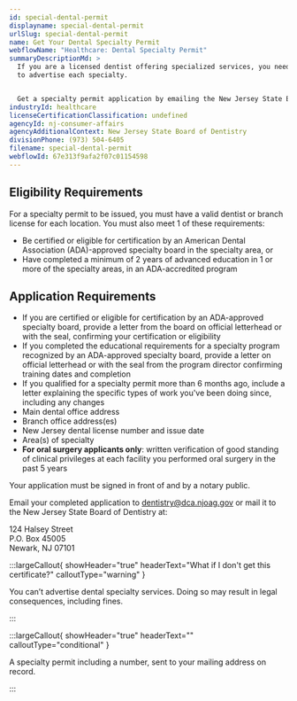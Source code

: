 ```yaml
---
id: special-dental-permit
displayname: special-dental-permit
urlSlug: special-dental-permit
name: Get Your Dental Specialty Permit
webflowName: "Healthcare: Dental Specialty Permit"
summaryDescriptionMd: >
  If you are a licensed dentist offering specialized services, you need a permit
  to advertise each specialty.


  Get a specialty permit application by emailing the New Jersey State Board of Dentistry at dentistry@dca.njoag.gov.
industryId: healthcare
licenseCertificationClassification: undefined
agencyId: nj-consumer-affairs
agencyAdditionalContext: New Jersey State Board of Dentistry
divisionPhone: (973) 504-6405
filename: special-dental-permit
webflowId: 67e313f9afa2f07c01154598
---
```


## Eligibility Requirements

For a specialty permit to be issued, you must have a valid dentist or branch license for each location. You must also meet 1 of these requirements:

- Be certified or eligible for certification by an American Dental Association (ADA)-approved specialty board in the specialty area, or
- Have completed a minimum of 2 years of advanced education in 1 or more of the specialty areas, in an ADA-accredited program

## Application Requirements

- If you are certified or eligible for certification by an ADA-approved specialty board, provide a letter from the board on official letterhead or with the seal, confirming your certification or eligibility
- If you completed the educational requirements for a specialty program recognized by an ADA-approved specialty board, provide a letter on official letterhead or with the seal from the program director confirming training dates and completion
- If you qualified for a specialty permit more than 6 months ago, include a letter explaining the specific types of work you've been doing since, including any changes
- Main dental office address
- Branch office address(es)
- New Jersey dental license number and issue date
- Area(s) of specialty
- **For oral surgery applicants only**: written verification of good standing of clinical privileges at each facility you performed oral surgery in the past 5 years

Your application must be signed in front of and by a notary public.

Email your completed application to dentistry@dca.njoag.gov or mail it to the New Jersey State Board of Dentistry at:

124 Halsey Street
\
P.O. Box 45005
\
Newark, NJ 07101

:::largeCallout{ showHeader="true" headerText="What if I don't get this certificate?" calloutType="warning" }

You can’t advertise dental specialty services. Doing so may result in legal consequences, including fines.

:::

:::largeCallout{ showHeader="true" headerText="" calloutType="conditional" }

A specialty permit including a number, sent to your mailing address on record.

:::
